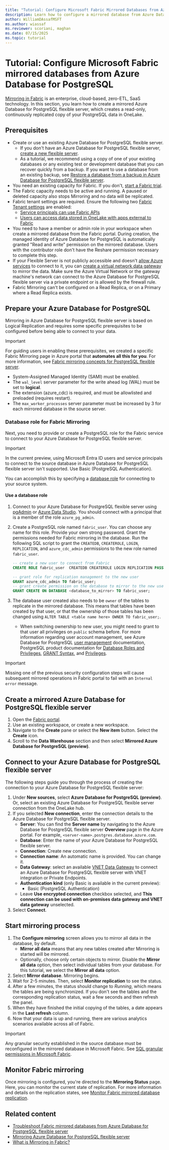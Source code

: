 ```yaml
---
title: "Tutorial: Configure Microsoft Fabric Mirrored Databases from Azure Database for PostgreSQL Flexible Server"
description: Learn how to configure a mirrored database from Azure Database for PostgreSQL flexible server in Microsoft Fabric.
author: WilliamDAssafMSFT
ms.author: wiassaf
ms.reviewer: scoriani, maghan
ms.date: 07/15/2025
ms.topic: tutorial
---
```


# Tutorial: Configure Microsoft Fabric mirrored databases from Azure Database for PostgreSQL

[Mirroring in Fabric](overview.md) is an enterprise, cloud-based, zero-ETL, SaaS technology. In this section, you learn how to create a mirrored Azure Database for PostgreSQL flexible server, which creates a read-only, continuously replicated copy of your PostgreSQL data in OneLake.

## Prerequisites

- Create or use an existing Azure Database for PostgreSQL flexible server.
    - If you don't have an Azure Database for PostgreSQL flexible server, [create a new flexible server](/azure/postgresql/flexible-server/quickstart-create-server).
    - As a tutorial, we recommend using a copy of one of your existing databases or any existing test or development database that you can recover quickly from a backup. If you want to use a database from an existing backup, see [Restore a database from a backup in Azure Database for PostgreSQL flexible server](/azure/postgresql/flexible-server/how-to-restore-latest-restore-point).
- You need an existing capacity for Fabric. If you don't, [start a Fabric trial](../../fundamentals/fabric-trial.md).
- The Fabric capacity needs to be active and running. A paused or deleted capacity also stops Mirroring and no data will be replicated.
- Fabric tenant settings are required. Ensure the following two [Fabric Tenant settings](../../admin/about-tenant-settings.md) are enabled:
    - [Service principals can use Fabric APIs](../../admin/service-admin-portal-developer.md#service-principals-can-use-fabric-apis)
    - [Users can access data stored in OneLake with apps external to Fabric](../../admin/tenant-settings-index.md#onelake-settings)
- You need to have a member or admin role in your workspace when create a mirrored database from the Fabric portal. During creation, the managed identity of Azure Database for PostgreSQL is automatically granted "Read and write" permission on the mirrored database. Users with the contributor role don't have the Reshare permission necessary to complete this step.
- If your Flexible Server is not publicly accessible and doesn't [allow Azure services](/azure/azure-sql/database/network-access-controls-overview#allow-azure-services) to connect to it, you can [create a virtual network data gateway](/data-integration/vnet/create-data-gateways) to mirror the data. Make sure the Azure Virtual Network or the gateway machine's network can connect to the Azure Database for PostgreSQL flexible server via a private endpoint or is allowed by the firewall rule.
- Fabric Mirroring can't be configured on a Read Replica, or on a Primary where a Read Replica exists.


## Prepare your Azure Database for PostgreSQL

Mirroring in Azure Database for PostgreSQL flexible server is based on Logical Replication and requires some specific prerequisites to be configured before being able to connect to your data.

> [!IMPORTANT]
> For guiding users in enabling these prerequisites, we created a specific Fabric Mirroring page in Azure portal that **automates all this for you**. For more information, see [Fabric mirroring concepts for PostgreSQL flexible server](/azure/postgresql/flexible-server/concepts-fabric-mirroring).
>
> - System-Assigned Managed Identity (SAMI) must be enabled.
> - The `wal_level` server parameter for the write ahead log (WAL) must be set to **logical**.
> - The extension (azure_cdc) is required, and must be allowlisted and preloaded (requires restart).
> - The `max_worker_processes` server parameter must be increased by 3 for each mirrored database in the source server.

### Database role for Fabric Mirroring

Next, you need to provide or create a PostgreSQL role for the Fabric service to connect to your Azure Database for PostgreSQL flexible server.

> [!IMPORTANT]  
> In the current preview, using Microsoft Entra ID users and service principals to connect to the source database in Azure Database for PostgreSQL flexible server isn't supported. Use Basic (PostgreSQL Authentication).

You can accomplish this by specifying a [database role](#use-a-database-role) for connecting to your source system.

#### Use a database role

1. Connect to your Azure Database for PostgreSQL flexible server using [pgAdmin](https://www.pgadmin.org/) or [Azure Data Studio](/sql/azure-data-studio/download-azure-data-studio). You should connect with a principal that is a member of the role `azure_pg_admin`.
1. Create a PostgreSQL role named `fabric_user`. You can choose any name for this role. Provide your own strong password. Grant the permissions needed for Fabric mirroring in the database. Run the following SQL script to grant the `CREATEDB`, `CREATEROLE`, `LOGIN`, `REPLICATION`, and `azure_cdc_admin` permissions to the new role named `fabric_user`.

    ```sql
    -- create a new user to connect from Fabric
    CREATE ROLE fabric_user  CREATEDB CREATEROLE LOGIN REPLICATION PASSWORD '<strong password>';

    -- grant role for replication management to the new user
    GRANT azure_cdc_admin TO fabric_user;
    -- grant create permission on the database to mirror to the new user
    GRANT CREATE ON DATABASE <database_to_mirror> TO fabric_user;
    ```

1. The database user created also needs to be `owner` of the tables to replicate in the mirrored database. This means that tables have been created by that user, or that the ownership of those tables has been changed using `ALTER TABLE <table name here> OWNER TO fabric_user;`.
   - When switching ownership to new user, you might need to grant to that user all privileges on `public` schema before. For more information regarding user account management, see Azure Database for PostgreSQL [user management](/azure/postgresql/flexible-server/how-to-create-users) documentation, PostgreSQL product documentation for [Database Roles and Privileges](https://www.postgresql.org/docs/current/static/user-manag.html), [GRANT Syntax](https://www.postgresql.org/docs/current/static/sql-grant.html), and [Privileges](https://www.postgresql.org/docs/current/static/ddl-priv.html).

> [!IMPORTANT]  
> Missing one of the previous security configuration steps will cause subsequent mirrored operations in Fabric portal to fail with an `Internal error` message.

## Create a mirrored Azure Database for PostgreSQL flexible server

1. Open the [Fabric portal](https://fabric.microsoft.com).
1. Use an existing workspace, or create a new workspace.
1. Navigate to the **Create** pane or select the **New item** button. Select the **Create** icon.
1. Scroll to the **Data Warehouse** section and then select **Mirrored Azure Database for PostgreSQL (preview)**.

## Connect to your Azure Database for PostgreSQL flexible server

The following steps guide you through the process of creating the connection to your Azure Database for PostgreSQL flexible server:

1. Under **New sources**, select **Azure Database for PostgreSQL (preview)**. Or, select an existing Azure Database for PostgreSQL flexible server connection from the OneLake hub.
1. If you selected **New connection**, enter the connection details to the Azure Database for PostgreSQL flexible server.
   - **Server**: You can find the **Server name** by navigating to the Azure Database for PostgreSQL flexible server **Overview** page in the Azure portal. For example, `<server-name>.postgres.database.azure.com`.
   - **Database**: Enter the name of your Azure Database for PostgreSQL flexible server.
   - **Connection**: Create new connection.
   - **Connection name**: An automatic name is provided. You can change it.
   - **Data Gateway**: select an available [VNET Data Gateway](/data-integration/vnet/create-data-gateways) to connect an Azure Database for PostgreSQL flexible server with VNET integration or Private Endpoints.
   - **Authentication kind** (only Basic is available in the current preview):
       - Basic (PostgreSQL Authentication)
    - Leave **Use encrypted connection** checkbox selected, and **This connection can be used with on-premises data gateway and VNET data gateway** unselected.
1. Select **Connect**.

## Start mirroring process

1. The **Configure mirroring** screen allows you to mirror all data in the database, by default.
    - **Mirror all data** means that any new tables created after Mirroring is started will be mirrored.
    - Optionally, choose only certain objects to mirror. Disable the **Mirror all data** option, then select individual tables from your database.
    For this tutorial, we select the **Mirror all data** option.
1. Select **Mirror database**. Mirroring begins.
1. Wait for 2-5 minutes. Then, select **Monitor replication** to see the status.
1. After a few minutes, the status should change to *Running*, which means the tables are being synchronized.
    If you don't see the tables and the corresponding replication status, wait a few seconds and then refresh the panel.
1. When they have finished the initial copying of the tables, a date appears in the **Last refresh** column.
1. Now that your data is up and running, there are various analytics scenarios available across all of Fabric.

> [!IMPORTANT]
> Any granular security established in the source database must be reconfigured in the mirrored database in Microsoft Fabric. See [SQL granular permissions in Microsoft Fabric](../../data-warehouse/sql-granular-permissions.md).

## Monitor Fabric mirroring

Once mirroring is configured, you're directed to the **Mirroring Status** page. Here, you can monitor the current state of replication. For more information and details on the replication states, see [Monitor Fabric mirrored database replication](monitor.md).

## Related content

- [Troubleshoot Fabric mirrored databases from Azure Database for PostgreSQL flexible server](azure-database-postgresql-troubleshoot.md)
- [Mirroring Azure Database for PostgreSQL flexible server](azure-database-postgresql.md)
- [What is Mirroring in Fabric?](overview.md)
